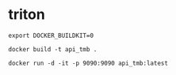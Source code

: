 # triton

```export DOCKER_BUILDKIT=0```

```docker build -t api_tmb . ```

```docker run -d -it -p 9090:9090 api_tmb:latest```